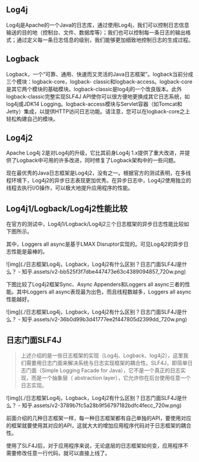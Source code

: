 ## Log4j

Log4j是Apache的一个Java的日志库，通过使用Log4j，我们可以控制日志信息输送的目的地（控制台、文件、数据库等）；我们也可以控制每一条日志的输出格式；通过定义每一条日志信息的级别，我们能够更加细致地控制日志的生成过程。

## Logback

Logback，一个“可靠、通用、快速而又灵活的Java日志框架”。logback当前分成三个模块：logback-core，logback- classic和logback-access。logback-core是其它两个模块的基础模块。logback-classic是log4j的一个改良版本。此外logback-classic完整实现SLF4J API使你可以很方便地更换成其它日志系统，如log4j或JDK14 Logging。logback-access模块与Servlet容器（如Tomcat和Jetty）集成，以提供HTTP访问日志功能。请注意，您可以在logback-core之上轻松构建自己的模块。

## Log4j2

Apache Log4j 2是对Log4j的升级，它比其前身Log4j 1.x提供了重大改进，并提供了Logback中可用的许多改进，同时修复了Logback架构中的一些问题。

现在最优秀的Java日志框架是Log4j2，没有之一。根据官方的测试表明，在多线程环境下，Log4j2的异步日志表现更加优秀。在异步日志中，Log4j2使用独立的线程去执行I/O操作，可以极大地提升应用程序的性能。

## Log4j1/Logback/Log4j2性能比较

在官方的测试中，Log4j1/Logback/Log4j2三个日志框架的异步日志性能比较如下图所示。

其中，Loggers all async是基于LMAX Disruptor实现的。可见Log4j2的异步日志性能是最棒的。

![img](./日志框架Log4j，Logback，Log4j2有什么区别？日志门面SLF4J是什么？ - 知乎.assets/v2-bb525f3f7dbe447473e63c4389094857_720w.png)

下图比较了Log4j2框架Sync、Async Appenders和Loggers all async三者的性能。其中Loggers all async表现最为出色，而且线程数越多，Loggers all async性能越好。

![img](./日志框架Log4j，Logback，Log4j2有什么区别？日志门面SLF4J是什么？ - 知乎.assets/v2-36b0d99b3d41777ee2f447805d2399dd_720w.png)

## 日志门面SLF4J

> 上述介绍的是一些日志框架的实现（Log4j、Logback、log4j2），这里我们需要用日志门面来解决系统与日志实现框架的耦合性。SLF4J，即简单日志门面（Simple Logging Facade for Java），它不是一个真正的日志实现，而是一个抽象层（ abstraction layer），它允许你在后台使用任意一个日志实现。

![img](./日志框架Log4j，Logback，Log4j2有什么区别？日志门面SLF4J是什么？ - 知乎.assets/v2-3789b7fc5a28b9f56797182bdfc4fecc_720w.png)

前面介绍的几种日志框架一样，每一种日志框架都有自己单独的API，要使用对应的框架就要使用其对应的API，这就大大的增加应用程序代码对于日志框架的耦合性。

使用了SLF4J后，对于应用程序来说，无论底层的日志框架如何变，应用程序不需要修改任意一行代码，就可以直接上线了。